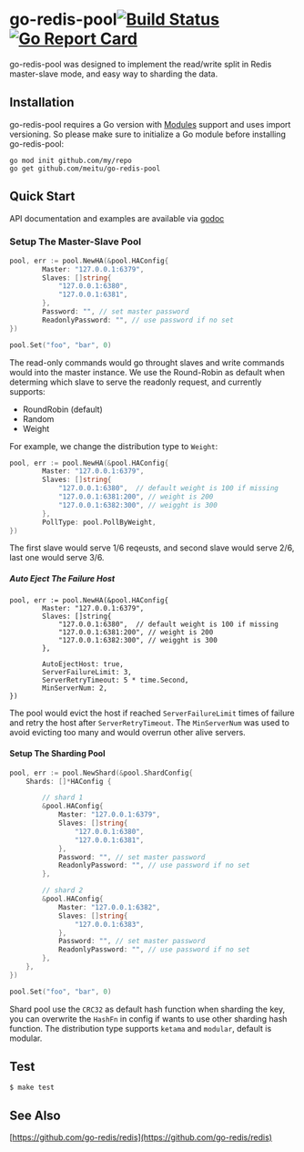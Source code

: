 # go-redis-pool[![Build Status](https://travis-ci.org/meitu/go-redis-pool.svg?branch=master)](https://travis-ci.org/meitu/go-redis-pool) [![Go Report Card](https://goreportcard.com/badge/github.com/meitu/go-redis-pool)](https://goreportcard.com/report/github.com/meitu/go-redis-pool) 

go-redis-pool was designed to implement the read/write split in Redis master-slave mode, and easy way to sharding the data.

## Installation

go-redis-pool requires a Go version with [Modules](https://github.com/golang/go/wiki/Modules) support and uses import versioning. So please make sure to initialize a Go module before installing go-redis-pool:

```shell
go mod init github.com/my/repo
go get github.com/meitu/go-redis-pool
```

## Quick Start

API documentation and examples are available via [godoc](https://godoc.org/github.com/meitu/go-redis-pool)

### Setup The Master-Slave Pool

```go
pool, err := pool.NewHA(&pool.HAConfig{
        Master: "127.0.0.1:6379",
        Slaves: []string{
            "127.0.0.1:6380",
            "127.0.0.1:6381",
        },
        Password: "", // set master password
        ReadonlyPassword: "", // use password if no set
})

pool.Set("foo", "bar", 0)
```

The read-only commands would go throught slaves and write commands would into the master instance. We use the Round-Robin as default when determing which slave to serve the readonly request, and currently supports:

* RoundRobin (default)
* Random
* Weight

For example, we change the distribution type to `Weight`:

```go
pool, err := pool.NewHA(&pool.HAConfig{
        Master: "127.0.0.1:6379",
        Slaves: []string{
            "127.0.0.1:6380",  // default weight is 100 if missing
            "127.0.0.1:6381:200", // weight is 200
            "127.0.0.1:6382:300", // weigght is 300
        },
        PollType: pool.PollByWeight,
})
```

The first slave would serve 1/6 reqeusts, and second slave would serve 2/6, last one would serve 3/6. 

##### Auto Eject The Failure Host 

```
pool, err := pool.NewHA(&pool.HAConfig{
        Master: "127.0.0.1:6379",
        Slaves: []string{
            "127.0.0.1:6380",  // default weight is 100 if missing
            "127.0.0.1:6381:200", // weight is 200
            "127.0.0.1:6382:300", // weigght is 300
        },

        AutoEjectHost: true,
        ServerFailureLimit: 3,
        ServerRetryTimeout: 5 * time.Second,
        MinServerNum: 2,
})
```

The pool would evict the host if reached `ServerFailureLimit` times of failure and retry the host after `ServerRetryTimeout`. The
`MinServerNum` was used to avoid evicting too many and would overrun other alive servers. 

#### Setup The Sharding Pool

```go
pool, err := pool.NewShard(&pool.ShardConfig{
    Shards: []*HAConfig {

        // shard 1
        &pool.HAConfig{
            Master: "127.0.0.1:6379",
            Slaves: []string{
                "127.0.0.1:6380",
                "127.0.0.1:6381",
            },
            Password: "", // set master password
            ReadonlyPassword: "", // use password if no set
        },

        // shard 2
        &pool.HAConfig{
            Master: "127.0.0.1:6382",
            Slaves: []string{
                "127.0.0.1:6383",
            },
            Password: "", // set master password
            ReadonlyPassword: "", // use password if no set
        },
    },
})

pool.Set("foo", "bar", 0)

```

Shard pool use the `CRC32` as default hash function when sharding the key, you can overwrite the `HashFn` in config if wants to use other sharding hash function. The distribution type supports `ketama` and `modular`, default is modular.

## Test

```shell
$ make test
```

## See Also

[https://github.com/go-redis/redis](https://github.com/go-redis/redis)
